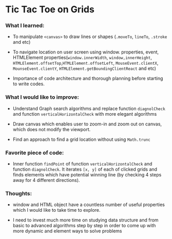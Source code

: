 # Tic Tac Toe on Grids

### What I learned:

* To manipulate `<canvas>` to draw lines or shapes (`.moveTo`, `lineTo`, `.stroke` and etc)

* To navigate location on user screen using window. properties, event, HTMLElement properties(`window.innerWidth`, `window,innerHeight`, `HTMLElement.offsetTop`,`HTMLElement.offsetLeft`, `MouseEvent.clientX`, `MounseEvent.clientY`, `HTMLElement.getBoundingClientReact` and etc)

* Importance of code architecture and thorough planning before starting to write codes.

### What I would like to improve:

* Understand Graph search algorithms and replace function `diagnolCheck` and function `verticalHorizontalCheck` with more elegant algorithms

* Draw canvas which enables user to zoom-in and zoom out on canvas, which does not modify the viewport.

* Find an approach to find a grid location without using `Math.trunc`

### Favorite piece of code:

* Inner function `findPoint` of function `verticalHorizontalCheck` and function `diagnolCheck`. It iterates `[x, y]` of each of clicked grids and finds elements which have potential winning line (by checking 4 steps away for 4 different directions).

### Thoughts:

* window and HTML object have a countless number of useful properties which I would like to take time to explore.

* I need to invest much more time on studying data structure and from basic to advanced algorithms step by step in order to come up with more dynamic and element ways to solve problems
